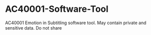 # AC40001-Software-Tool
AC40001 Emotion in Subtitling software tool. May contain private and sensitive data. Do not share
